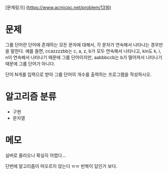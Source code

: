 [문제링크] (https://www.acmicpc.net/problem/1316)

# 문제
그룹 단어란 단어에 존재하는 모든 문자에 대해서, 각 문자가 연속해서 나타나는 경우만을 말한다. 예를 들면, ccazzzzbb는 c, a, z, b가 모두 연속해서 나타나고, kin도 k, i, n이 연속해서 나타나기 때문에 그룹 단어이지만, aabbbccb는 b가 떨어져서 나타나기 때문에 그룹 단어가 아니다.

단어 N개를 입력으로 받아 그룹 단어의 개수를 출력하는 프로그램을 작성하시오.

# 알고리즘 분류
+ 구현
+ 문자열

# 메모
실버로 올라오니 확실히 어렵다...

단번에 알고리즘이 떠오르지 않는다 ㅠㅠ 반복이 답인가 보다.
